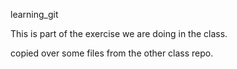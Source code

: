 learning_git

This is part of the exercise we are doing in the class.

copied over some files from the other class repo.